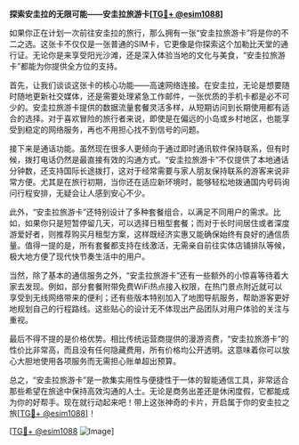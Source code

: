 **探索安圭拉的无限可能——安圭拉旅游卡[[TG💪+ @esim1088](https://t.me/s/esim1088)]**

如果你正在计划一次前往安圭拉的旅行，那么拥有一张“安圭拉旅游卡”将是你的不二之选。这张卡不仅仅是一张普通的SIM卡，它更像是你探索这个加勒比天堂的通行证。无论你是来享受阳光沙滩，还是深入体验当地的文化与美食，“安圭拉旅游卡”都能为你提供全方位的支持。

首先，让我们谈谈这张卡的核心功能——高速网络连接。在安圭拉，无论是想要随时随地更新社交媒体，还是需要处理紧急工作邮件，一张优质的手机卡都是必不可少的。安圭拉旅游卡提供的数据流量套餐灵活多样，从短期访问到长期使用都有适合的选择。对于喜欢冒险的旅行者来说，即使是在偏远的小岛或乡村地区，也能享受到稳定的网络服务，再也不用担心找不到信号的问题。

接下来是通话功能。虽然现在很多人更倾向于通过即时通讯软件保持联系，但有时候，拨打电话仍然是最直接有效的沟通方式。“安圭拉旅游卡”不仅提供了本地通话分钟数，还支持国际长途拨打，这对于经常需要与家人朋友保持联系的游客来说非常方便。尤其是在旅行初期，当你还在适应新环境时，能够轻松地拨通国内号码询问行程安排，无疑会让人感到安心不少。

此外，“安圭拉旅游卡”还特别设计了多种套餐组合，以满足不同用户的需求。比如，如果你只是短暂停留几天，可以选择日租型套餐；而对于长时间居住或者深度游爱好者，则推荐购买月租型方案，这样既经济实惠又能确保始终有良好的通信质量。值得一提的是，所有套餐都支持在线激活，无需亲自前往实体店铺排队等候，极大地方便了现代快节奏生活中的用户。

当然，除了基本的通信服务之外，“安圭拉旅游卡”还有一些额外的小惊喜等待着大家去发现。例如，部分套餐附带免费WiFi热点接入权限，在热门景点附近就可以享受到无线网络带来的便利；还有些版本特别加入了地图导航服务，帮助游客更好地规划自己的行程路线。这些贴心的设计无不体现出产品团队对用户体验的关注与重视。

最后不得不提的是价格优势。相比传统运营商提供的漫游资费，“安圭拉旅游卡”的性价比非常高，而且没有任何隐藏费用，所有价格均公开透明。这意味着你可以放心大胆地使用各项服务而无需担心账单超出预算。

总之，“安圭拉旅游卡”是一款集实用性与便捷性于一体的智能通信工具，非常适合那些希望在旅途中保持高效沟通的人士。无论是商务出差还是休闲度假，它都能成为你的好帮手。现在就行动起来吧！带上这张神奇的卡片，开启属于你的安圭拉之旅[[TG💪+ @esim1088](https://t.me/s/esim1088)]！

[[TG💪+ @esim1088](https://t.me/s/esim1088) ![Image](https://i.postimg.cc/4NQfJmqS/Snipaste-2025-05-13-00-14-12.png)]